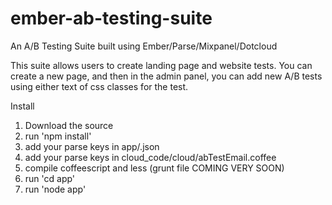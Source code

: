 ember-ab-testing-suite
======================

An A/B Testing Suite built using Ember/Parse/Mixpanel/Dotcloud

This suite allows users to create landing page and website tests.  You can create a new page, and then in the admin panel, you can add new A/B tests using either text of css classes for the test.

Install

1. Download the source
2. run 'npm install'
3. add your parse keys in app/.json
4. add your parse keys in cloud_code/cloud/abTestEmail.coffee
5. compile coffeescript and less (grunt file COMING VERY SOON)
6. run 'cd app'
7. run 'node app'

